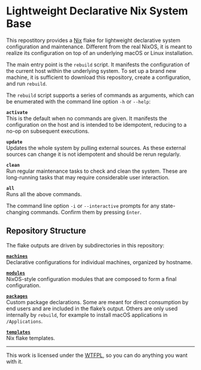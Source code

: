 Lightweight Declarative Nix System Base
=======================================

This repostitory provides a [Nix](https://nixos.org/) flake for lightweight declarative 
system configuration and maintenance. Different from the real NixOS, it is meant to realize 
its configuration on top of an underlying macOS or Linux installation.

The main entry point is the `rebuild` script. It manifests the configuration of the current 
host within the underlying system. To set up a brand new machine, it is sufficient to 
download this repository, create a configuration, and run `rebuild`.

The `rebuild` script supports a series of commands as arguments, which can be enumerated 
with the command line option `-h` or `--help`:

**`activate`**  
This is the default when no commands are given. It manifests the configuration on the host 
and is intended to be idempotent, reducing to a no-op on subsequent executions.

**`update`**  
Updates the whole system by pulling external sources. As these external sources can change 
it is not idempotent and should be rerun regularly.

**`clean`**  
Run regular maintenance tasks to check and clean the system. These are long-running tasks 
that may require considerable user interaction.

**`all`**  
Runs all the above commands.

The command line option `-i` or `--interactive` prompts for any state-changing commands.
Confirm them by pressing `Enter`.

Repository Structure
--------------------

The flake outputs are driven by subdirectories in this repository:

**[`machines`](/machines)**  
Declarative configurations for individual machines, organized by hostname.

**[`modules`](/modules)**  
NixOS-style configuration modules that are composed to form a final configuration.

**[`packages`](/packages)**  
Custom package declarations. Some are meant for direct consumption by end users and are 
included in the flake’s output. Others are only used internally by `rebuild`, for example to 
install macOS applications in `/Applications`.

**[`templates`](/templates)**  
Nix flake templates.

___
This work is licensed under the [WTFPL](http://www.wtfpl.net/), so you can do anything you 
want with it.
